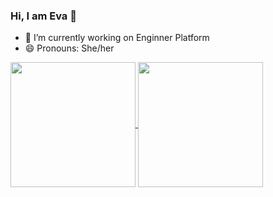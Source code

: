 ### Hi, I am Eva 👋

- 🔭 I’m currently working on Enginner Platform
- 😄 Pronouns: She/her

<a href="https://github.com/evacosta/github-readme-stats">
  <img height=200 align="center" src="https://github-readme-stats.vercel.app/api?username=evacosta" />
</a>
<a href="https://github.com/evacosta/convoychat">
  <img height=200 align="center" src="https://github-readme-stats.vercel.app/api/top-langs?username=evacosta&layout=compact&langs_count=8&card_width=320" 
</a>
